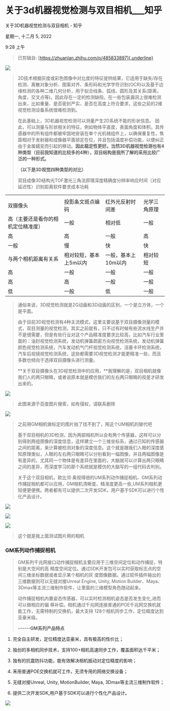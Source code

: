# 关于3d机器视觉检测与双目相机___知乎

关于3D机器视觉检测与双目相机 - 知乎

星期一, 十二月 5, 2022

9:28 上午

 

> 已剪辑自: [https://zhuanlan.zhihu.com/p/485833897]{.underline}
>
![](../../../assets/014_关于3D机器视觉检测与双目相机_-_知乎_000.png) 
>
> 2D技术根据灰度或彩色图像中对比度的特征提供结果，它适用于缺失/存在检测、离散对象分析、图案对齐、条形码和光学字符识别(OCR)以及基于边缘检测的各种二维几何分析，用于拟合线条、弧线、圆形及其关系(距离，角度，交叉点等)。因此存在一定的检测缺陷，在一些包装漏洞上很难检测出来，比如重量、是否密封严实、是否在高度上符合要求，这些之前的2维视觉检测设备系统很难检测到。
>
> 在此基础上，3D机器视觉检测可以测量产生2D系统不能的形状信息。 因此，可以测量与形状相关的特征，例如物体平直度，表面角度和体积。其传感器中的所有组件都被牢固地安装在单个光机械组件上，以确保重复性，焦距相对于发射器和成像器平面锁定在位，并且包括温度补偿功能，以便纠正由于金属蠕变而引起的移动。**因此稳定性更好。当然3D机器视觉检测也有4种类型（目前我知道的比较多的4种），双目结构是我所了解的采用比较广泛的一种形式。**
>
> **（以下是3D视觉四种类型的对比）**
>
> 双目成像3D结构光TOF激光三角法原理深度精确度分辨率响应时间（对应延迟性）识别距离软件要求成本功耗

|                                    |                        |                     |              |
|------------------------------------|------------------------|---------------------|--------------|
|                                    |                        |                     |              |
| 双摄像头                           | 投影条文斑点编码       | 红外光反射时间差    | 光学三角原理 |
| 高（主要还是看你的相机定位精准度） | 一般                   | 相对低              | 一般         |
| 高                                 | 高                     | 一般                | 高           |
| 一般                               | 慢                     | 快                  | 快           |
| 与两个相机距离有关系               | 相对较短，基本上5m以内 | 一般，基本上10m以内 | 相对较短     |
| 高                                 | 一般                   | 一般                | 一般         |
| 高                                 | 高                     | 一般                | 一般         |
| 低                                 | 一般                   | 低                  | 一般         |

> 通俗来说，3D视觉检测就是2G动画和3D动画的区别，一个是立方体，一个是平面。
>
> 由于目前3D视觉检测有4种主流模式，这里主要说基于双目摄像测量的模式，双目测量的视觉检测，其实之前就有，只不过有时候有些流水线生产并不是很需要，但是有些行业对这个产品精准度要求比较高，比如汽车行业里面的：油封视觉检测系统，发动机弹簧疏密方向视觉检测系统，发动机弹簧颜色视觉检测系统，汽车发动机气门杆视觉检测系统，活塞卡环检测系统，汽车后视镜视觉检测系统，这些都需要3D视觉检测才能更精准一些，而且多数也倾向于选择双目摄像头进行测量。
>
> **关于双目摄像头在3D视觉检测中的应用，**我理解的是，双目相机就像我们人的两只眼睛，或者说原本就是模仿我们的左右两只眼睛的视差才研发出来的。
>
![](../../../assets/014_关于3D机器视觉检测与双目相机_-_知乎_001.png) 
>
> 此图来源于百度图片搜索，如有侵权，请联系删除
>
![](../../../assets/014_关于3D机器视觉检测与双目相机_-_知乎_002.png) 
>
> 之前用GM相机做标定的图片拍了找不到了，用这个UM相机的替代吧
>
> 基于双目相机的3D检测，因为两部相机所以会有两个传感器，这样可以分别得到两组图像的深度信息，这样建立一个三维坐标系，通过已知的传感器之间的距离，来计算被检测对象的深度信息。这个就是跟我们人眼的深度感知原理类似，人眼的左右两只眼睛可以分别看到一幅图像，并且两幅图像是有差异的，尤其同一个物体是有差异在里面的，大脑就可以计算出两只眼睛之间的差异，而深度学习的那个系统就是模仿的大脑写的一组代码去判别。
>
> 关于这个双目相机，欧比邻·奥视得倍的UM系列动作捕捉相机、GM系列动作捕捉相机都可以应用，GM相机清晰度、精准度更高一些,UM系列相机更轻便更便携。两者都有可以提供二次开发SDK，用户基于SDK可以进行个性化产品设计。
>
![](../../../assets/014_关于3D机器视觉检测与双目相机_-_知乎_003.png) 
>
![](../../../assets/014_关于3D机器视觉检测与双目相机_-_知乎_004.png) 
>
![](../../../assets/014_关于3D机器视觉检测与双目相机_-_知乎_005.png) 
>
> 这个就是我上面测试图片用的相机

### **GM系列动作捕捉相机**

> GM系列千兆网接口动作捕捉相机主要应用于三维空间定位和动作捕捉，特别是大空间的高 精度空间定位。通过SDK开发包可以实时获取标志点的空间三维坐标数据或者显示某个相机的灰 度图像数据。通过软件插件输出的三维数据则可以无缝对接Unreal Engine, Unity, Motion Builder、Maya、3Dmax等主流三维制作软件，让里面的三维模型角色随动起来。
>
> 动作捕捉相机内置姿态传感器，可以实时检测相机姿态是否发生变化,进而可以做相应的偏 移补偿。相机通过千兆网连接普通的POE千兆网交换机就能工作，无需特制的交换机，最大支持 128个相机同步工作，定位精度达到亚豪米级。
>
> **------GM系列产品特点**

1.  完全自主研发，定位精度达亚豪米，具有极高的性价比；

2.  独创的多相机同步技术，支持100+相机高速同步工作，覆盖面积达千平米；

3.  独有的抗震防抖功能，能有效解决相机振动对定位精度的影响；

4.  釆用普通POE交换机就可工作，无须专用的网络交换设备；

5.  无缝对接Unreal, Unity, MotionBuilder, Maya, 3Dmax等主流三维制作软件；

6.  提供二次开发SDK,用户基于SDK可以进行个性化产品设计。

![](../../../assets/014_关于3D机器视觉检测与双目相机_-_知乎_006.png) 
